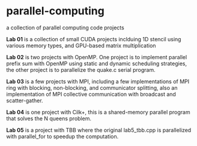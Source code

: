 # parallel-computing
a collection of parallel computing code projects

**Lab 01** is a collection of small CUDA projects inclduing 1D stencil using various memory types, and GPU-based matrix multiplication

**Lab 02** is two projects with OpenMP. One project is to implement parallel prefix sum with OpenMP using static and dynamic scheduling strategies, the other project is to parallelize the quake.c serial program.

**Lab 03** is a few projects with MPI, including a few implementations of MPI ring with blocking, non-blocking, and communicator splitting, also an implementation of MPI collective communication with broadcast and scatter-gather.

**Lab 04** is one project with Cilk+, this is a shared-memory parallel program that solves the N queens problem.

**Lab 05** is a project with TBB where the original lab5_tbb.cpp is parallelized with parallel_for to speedup the computation.

